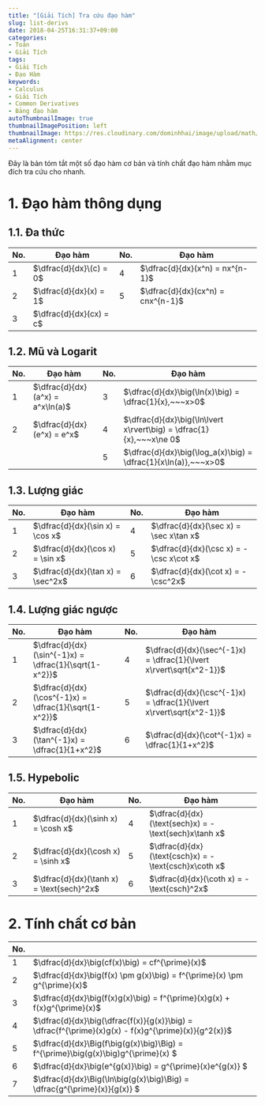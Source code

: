 ```yaml
---
title: "[Giải Tích] Tra cứu đạo hàm"
slug: list-derivs
date: 2018-04-25T16:31:37+09:00
categories:
- Toán
- Giải Tích
tags:
- Giải Tích
- Đạo Hàm
keywords:
- Calculus
- Giải Tích
- Common Derivatives
- Bảng đạo hàm
autoThumbnailImage: true
thumbnailImagePosition: left
thumbnailImage: https://res.cloudinary.com/dominhhai/image/upload/math/katex.png
metaAlignment: center
---
```

Đây là bản tóm tắt một số đạo hàm cơ bản và tính chất đạo hàm nhằm mục đích tra cứu cho nhanh.

<!-- toc -->

# 1. Đạo hàm thông dụng
## 1.1. Đa thức
| No. | Đạo hàm | No. | Đạo hàm |
| --- | --- | --- | --- |
| 1 | $\dfrac{d}{dx}\(c) = 0$ | 4 | $\dfrac{d}{dx}(x^n) = nx^{n-1}$ |
| 2 | $\dfrac{d}{dx}(x) = 1$ | 5 | $\dfrac{d}{dx}(cx^n) = cnx^{n-1}$ |
| 3 | $\dfrac{d}{dx}(cx) = c$ |  |  |

## 1.2. Mũ và Logarit
| No. | Đạo hàm | No. | Đạo hàm |
| --- | --- | --- | --- |
| 1 | $\dfrac{d}{dx}(a^x) = a^x\ln(a)$ | 3 | $\dfrac{d}{dx}\big(\ln(x)\big) = \dfrac{1}{x},~~~x>0$ |
| 2 | $\dfrac{d}{dx}(e^x) = e^x$ | 4 | $\dfrac{d}{dx}\big(\ln\lvert x\rvert\big) = \dfrac{1}{x},~~~x\ne 0$ |
|  |  | 5 | $\dfrac{d}{dx}\big(\log_a(x)\big) = \dfrac{1}{x\ln(a)},~~~x>0$ |

## 1.3. Lượng giác
| No. | Đạo hàm | No. | Đạo hàm |
| --- | --- | --- | --- |
| 1 | $\dfrac{d}{dx}(\sin x) = \cos x$ | 4 | $\dfrac{d}{dx}(\sec x) = \sec x\tan x$ |
| 2 | $\dfrac{d}{dx}(\cos x) = \sin x$ | 5 | $\dfrac{d}{dx}(\csc x) = -\csc x\cot x$ |
| 3 | $\dfrac{d}{dx}(\tan x) = \sec^2x$ | 6 | $\dfrac{d}{dx}(\cot x) = -\csc^2x$  |

## 1.4. Lượng giác ngược
| No. | Đạo hàm | No. | Đạo hàm |
| --- | --- | --- | --- |
| 1 | $\dfrac{d}{dx}(\sin^{-1}x) = \dfrac{1}{\sqrt{1-x^2}}$ | 4 | $\dfrac{d}{dx}(\sec^{-1}x) = \dfrac{1}{\lvert x\rvert\sqrt{x^2-1}}$ |
| 2 | $\dfrac{d}{dx}(\cos^{-1}x) = \dfrac{1}{\sqrt{1-x^2}}$ | 5 | $\dfrac{d}{dx}(\csc^{-1}x) = \dfrac{1}{\lvert x\rvert\sqrt{x^2-1}}$ |
| 3 | $\dfrac{d}{dx}(\tan^{-1}x) = \dfrac{1}{1+x^2}$ | 6 | $\dfrac{d}{dx}(\cot^{-1}x) = \dfrac{1}{1+x^2}$  |

## 1.5. Hypebolic
| No. | Đạo hàm | No. | Đạo hàm |
| --- | --- | --- | --- |
| 1 | $\dfrac{d}{dx}(\sinh x) = \cosh x$ | 4 | $\dfrac{d}{dx}(\text{sech}x) = -\text{sech}x\tanh x$ |
| 2 | $\dfrac{d}{dx}(\cosh x) = \sinh x$ | 5 | $\dfrac{d}{dx}(\text{csch}x) = -\text{csch}x\coth x$ |
| 3 | $\dfrac{d}{dx}(\tanh x) = \text{sech}^2x$ | 6 | $\dfrac{d}{dx}(\coth x) = -\text{csch}^2x$  |

# 2. Tính chất cơ bản
| No. |  |
| --- | --- |
| 1 | $\dfrac{d}{dx}\big(cf(x)\big) = cf^{\prime}(x)$ |
| 2 | $\dfrac{d}{dx}\big(f(x) \pm g(x)\big) = f^{\prime}(x) \pm  g^{\prime}(x)$ |
| 3 | $\dfrac{d}{dx}\big(f(x)g(x)\big) = f^{\prime}(x)g(x) + f(x)g^{\prime}(x)$ |
| 4 | $\dfrac{d}{dx}\big(\dfrac{f(x)}{g(x)}\big) = \dfrac{f^{\prime}(x)g(x) - f(x)g^{\prime}(x)}{g^2(x)}$ |
| 5 | $\dfrac{d}{dx}\Big(f\big(g(x)\big)\Big) = f^{\prime}\big(g(x)\big)g^{\prime}(x) $ |
| 6 | $\dfrac{d}{dx}\big(e^{g(x)}\big) = g^{\prime}(x)e^{g(x)} $ |
| 7 | $\dfrac{d}{dx}\Big(\ln\big(g(x)\big)\Big) = \dfrac{g^{\prime}(x)}{g(x)} $ |

